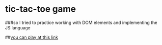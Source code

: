 # tic-tac-toe game

###so I tried to practice working with DOM elements and implementing the JS language

##[you can play at this link](https://abuzarrit.github.io/tic-tac-toe/)
